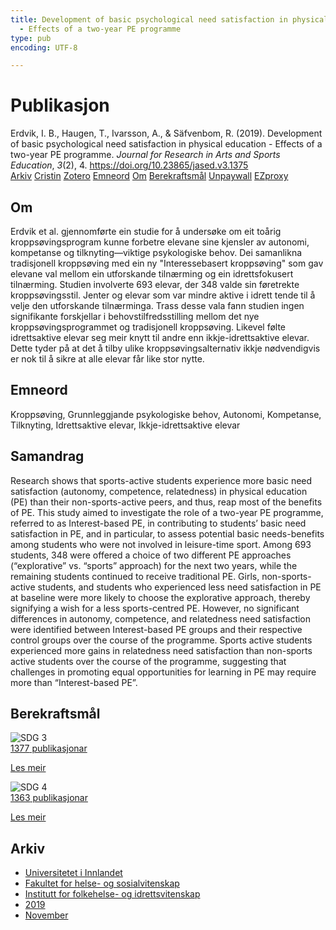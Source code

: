 ```yaml
---
title: Development of basic psychological need satisfaction in physical education
  - Effects of a two-year PE programme
type: pub
encoding: UTF-8

---
```

<h1>Publikasjon</h1>
<article id="csl-bib-container-7KU3I7SI" class="csl-bib-container">
  <div class="csl-bib-body"> <div class="csl-entry">Erdvik, I. B., Haugen, T., Ivarsson, A., &#38; Säfvenbom, R. (2019). Development of basic psychological need satisfaction in physical education - Effects of a two-year PE programme. <i>Journal for Research in Arts and Sports Education</i>, <i>3</i>(2), 4. <a href="https://doi.org/10.23865/jased.v3.1375">https://doi.org/10.23865/jased.v3.1375</a></div> </div>
  <div class="csl-bib-buttons">
    <a href="#taxonomy-article-7KU3I7SI" alt="archive" class="csl-bib-button">Arkiv</a>
    <a href="https://app.cristin.no/results/show.jsf?id=1749509" alt="Cristin" class="csl-bib-button">Cristin</a>
    <a href="http://zotero.org/groups/5881554/items/7KU3I7SI" alt="Zotero" class="csl-bib-button">Zotero</a>
    <a href="#keywords-article-7KU3I7SI" alt="keywords" class="csl-bib-button">Emneord</a>
    <a href="#about-article-7KU3I7SI" alt="about_pub" class="csl-bib-button">Om</a>
    <a href="#sdg-article-7KU3I7SI" alt="sdg" class="csl-bib-button">Berekraftsmål</a>
    <a href="https://jased.net/index.php/jased/article/download/1375/3672" alt="Unpaywall" class="csl-bib-button">Unpaywall</a>
    <a href="https://jased.net/index.php/jased/article/download/1375/3672" alt="EZproxy" class="csl-bib-button">EZproxy</a>
  </div>
  <div id="csl-bib-meta-container-7KU3I7SI"></div>
</article>
<div id="csl-bib-meta-7KU3I7SI" class="csl-bib-meta">
  <article id="about-article-7KU3I7SI" class="about_pub-article">
    <h1>Om</h1>
    Erdvik et al. gjennomførte ein studie for å undersøke om eit toårig kroppsøvingsprogram kunne forbetre elevane sine kjensler av autonomi, kompetanse og tilknyting—viktige psykologiske behov. Dei samanlikna tradisjonell kroppsøving med ein ny "Interessebasert kroppsøving" som gav elevane val mellom ein utforskande tilnærming og ein idrettsfokusert tilnærming. Studien involverte 693 elevar, der 348 valde sin føretrekte kroppsøvingsstil. Jenter og elevar som var mindre aktive i idrett tende til å velje den utforskande tilnærminga. Trass desse vala fann studien ingen signifikante forskjellar i behovstilfredsstilling mellom det nye kroppsøvingsprogrammet og tradisjonell kroppsøving. Likevel følte idrettsaktive elevar seg meir knytt til andre enn ikkje-idrettsaktive elevar. Dette tyder på at det å tilby ulike kroppsøvingsalternativ ikkje nødvendigvis er nok til å sikre at alle elevar får like stor nytte.
  </article>
  <article id="keywords-article-7KU3I7SI" class="keywords-article">
    <h1>Emneord</h1>
    Kroppsøving, Grunnleggjande psykologiske behov, Autonomi, Kompetanse, Tilknyting, Idrettsaktive elevar, Ikkje-idrettsaktive elevar
  </article>
  <article id="abstract-article-7KU3I7SI" class="abstract-article">
    <h1>Samandrag</h1>
    Research shows that sports-active students experience more basic need satisfaction (autonomy, competence, relatedness) in physical education (PE) than their non-sports-active peers, and thus, reap most of the benefits of PE. This study aimed to investigate the role of a two-year PE programme, referred to as Interest-based PE, in contributing to students’ basic need satisfaction in PE, and in particular, to assess potential basic needs-benefits among students who were not involved in leisure-time sport. Among 693 students, 348 were offered a choice of two different PE approaches (“explorative” vs. “sports” approach) for the next two years, while the remaining students continued to receive traditional PE. Girls, non-sports-active students, and students who experienced less need satisfaction in PE at baseline were more likely to choose the explorative approach, thereby signifying a wish for a less sports-centred PE. However, no significant differences in autonomy, competence, and relatedness need satisfaction were identified between Interest-based PE groups and their respective control groups over the course of the programme. Sports active students experienced more gains in relatedness need satisfaction than non-sports active students over the course of the programme, suggesting that challenges in promoting equal opportunities for learning in PE may require more than “Interest-based PE”.
  </article>
  <article id="sdg-article-7KU3I7SI" class="sdg-article">
    <h1>Berekraftsmål</h1>
    <div class="sdg-container"><div id="sdg3" class="sdg">
        <img src="{{< params subfolder >}}images/sdg/sdg03_nn.png" class="image" alt="SDG 3">
        <div class="sdg-overlay">
          <a href="{{< params subfolder >}}nn/archive/?sdg=3#archive" class="sdg-publication-count"><span>1377</span> publikasjonar</a>
          <p><a href="https://fn.no/om-fn/fns-baerekraftsmaal/god-helse-og-livskvalitet?lang=nno-NO" class="sdg-read-more">Les meir</a></p>
        </div>
      </div> <div id="sdg4" class="sdg">
        <img src="{{< params subfolder >}}images/sdg/sdg04_nn.png" class="image" alt="SDG 4">
        <div class="sdg-overlay">
          <a href="{{< params subfolder >}}nn/archive/?sdg=4#archive" class="sdg-publication-count"><span>1363</span> publikasjonar</a>
          <p><a href="https://fn.no/om-fn/fns-baerekraftsmaal/god-utdanning?lang=nno-NO" class="sdg-read-more">Les meir</a></p>
        </div>
      </div></div>
  </article>
  <article id="taxonomy-article-7KU3I7SI" class="taxonomy-article">
    <h1>Arkiv</h1>
    <ul>
      <li><a href="{{< params subfolder >}}nn/archive/?key=3DCRN523">Universitetet i Innlandet</a></li>
      <li><a href="{{< params subfolder >}}nn/archive/?key=IDKFS3MX">Fakultet for helse- og sosialvitenskap</a></li>
      <li><a href="{{< params subfolder >}}nn/archive/?key=FJXE3Z8X">Institutt for folkehelse- og idrettsvitenskap</a></li>
      <li><a href="{{< params subfolder >}}nn/archive/?key=MXF6ZEHK">2019</a></li>
      <li><a href="{{< params subfolder >}}nn/archive/?key=NVPXGCMW">November</a></li>
    </ul>
  </article>
</div>
